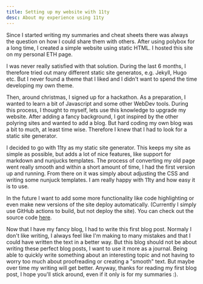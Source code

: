```yaml
---
title: Setting up my website with 11ty
desc: About my experience using 11ty
---
```


Since I started writing my summaries and cheat sheets there was always the question on how I could share them with others. After using polybox for a long time, I created a simple website using static HTML. I hosted this site on my personal ETH page.

I was never really satisfied with that solution. During the last 6 months, I therefore tried out many different static site generatos, e.g. Jekyll, Hugo etc. But I never found a theme that I liked and I didn't want to spend the time developing my own theme.

Then, around christmas, I signed up for a hackathon. As a preparation, I wanted to learn a bit of Javascript and some other WebDev tools. During this process, I thought to myself, lets use this knowledge to upgrade my website. After adding a fancy background, I got inspired by the other polyring sites and wanted to add a blog. But hard coding my own blog was a bit to much, at least time wise. Therefore I knew that I had to look for a static site generator.

I decided to go with 11ty as my static site generator. This keeps my site as simple as possible, but adds a lot of nice features, like support for markdown and nunjucks templates. The process of converting my old page went really smooth and within a short amount of time, I had the first version up and running. From there on it was simply about adjusting the CSS and writing some nunjuck templates. I am really happy with 11ty and how easy it is to use. 

In the future I want to add some more functionality like code highlighting or even make new versions of the site deploy automatically. (Currently I simply use GitHub actions to build, but not deploy the site). You can check out the source code [here](https://github.com/DannyCamenisch/polyring-website).

Now that I have my fancy blog, I had to write this first blog post. Normaly I don't like writing, I always feel like I'm making to many mistakes and that I could have written the text in a better way. But this blog should not be about writing these perfect blog posts, I want to use it more as a journal. Being able to quickly write something about an interesting topic and not having to worry too much about proofreading or creating a "smooth" text. But maybe over time my writing will get better. Anyway, thanks for reading my first blog post, I hope you'll stick around, even if it only is for my summaries :).